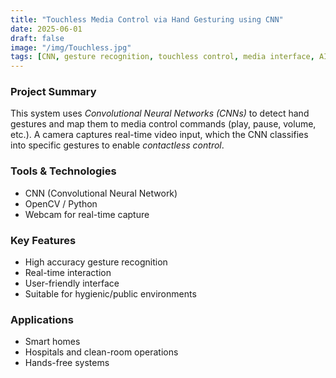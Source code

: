 ```yaml
---
title: "Touchless Media Control via Hand Gesturing using CNN"
date: 2025-06-01
draft: false
image: "/img/Touchless.jpg"
tags: [CNN, gesture recognition, touchless control, media interface, AI]
---
```


### Project Summary

This system uses *Convolutional Neural Networks (CNNs)* to detect hand gestures and map them to media control commands (play, pause, volume, etc.). A camera captures real-time video input, which the CNN classifies into specific gestures to enable *contactless control*.

### Tools & Technologies

- CNN (Convolutional Neural Network)
- OpenCV / Python
- Webcam for real-time capture

### Key Features

- High accuracy gesture recognition
- Real-time interaction
- User-friendly interface
- Suitable for hygienic/public environments

### Applications

- Smart homes
- Hospitals and clean-room operations
- Hands-free systems
